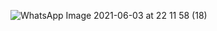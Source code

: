  ![WhatsApp Image 2021-06-03 at 22 11 58 (18)](https://user-images.githubusercontent.com/79174165/121780150-574f8580-cb9f-11eb-89b8-dbac18a69000.jpeg)

